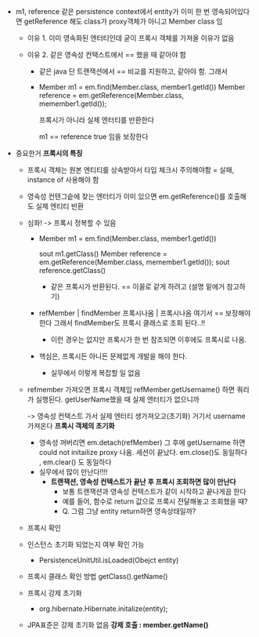 - m1, reference 같은 persistence context에서 entity가 이미 한 번 영속되어있다면 getReference 해도 class가 proxy객체가 아니고 Member class 임

  - 이유 1. 이미 영속화된 엔터티인데 굳이 프록시 객체를 가져올 이유가 없음

  - 이유 2. 같은 영속성 컨택스트에서 == 했을 때 같아야 함 

    - 같은 java 단 트랜잭션에서 == 비교를 지원하고, 같아야 함. 그래서

    - Member m1 = em.find(Member.class, member1.getId())
      Member reference = em.getReference(Member.class, memember1.getId()); 

      프록시가 아니라 실제 엔터티를 반환한다

      m1 == reference  true 임을 보장한다

- 중요한거 **프록시의 특징**

  - 프록시 객체는 원본 엔티티를 상속받아서 타입 체크시 주의해야함 = 실패, instance of 사용해야 함

  - 영속성 컨텐그슽에 찾는 엔터티가 이미 있으면 em.getReference()를 호출해도 실제 엔티티 반환 

  - 심화! -> 프록시 정복할 수 있음

    - Member m1 = em.find(Member.class, member1.getId())

      sout m1.getClass()
      Member reference = em.getReference(Member.class, memember1.getId()); 
      sout reference.getClass()

      - 같은 프록시가 반환된다. == 이꼴로 같게 하려고  (설명 밑에거 참고하기)

    - refMember | findMember 
      프록시나옴  | 프록시나옴 
      여기서 == 보장해야 한다 그래서 findMember도 프록시 클래스로 조회 된다..!! 

      - 이런 경우는 없지만 프록시가 한 번 참조되면 이후에도 프록시로 나옴. 

    - 핵심은, 프록시든 아니든 문제없게 개발을 해야 한다. 

      - 실무에서 이렇게 복잡할 일 없음

  - refmember 가져오면 프록시 객체임 
    refMember.getUsername() 하면 쿼리가 실행된다. getUserName했을 때 실제 엔터티가 없으니까 

    -> 영속성 컨텍스트 가서 실제 엔터티 생가져오고(초기화)  거기서 username가져온다  **프록시 객체의 초기화**

    - 영속성 꺼버리면 em.detach(refMember) 그 후에 getUsername 하면 could not initailize proxy 나옴. 세션이 끝났다. em.close()도 동일하다 , em.clear() 도 동일하다 
    - 실무에서 많이 만난다!!!! 
      - **트랜잭션, 영속성 컨텍스트가 끝난 후 프록시 조회하면 많이 만난다**
        - 보통 트랜잭션과 영속성 컨텍스트가 같이 시작하고 끝나게끔 한다 
        - 예를 들어, 함수로 return 값으로 프록시 전달해놓고 조회했을 때?
        - Q. 그럼 그냥 entity return하면 영속상태일까?

  -  프록시 확인 

    - 인스턴스 초기화 되었는지 여부 확인 가능
      - PersistenceUnitUtil.isLoaded(Obejct entity)
    - 프록시 클래스 확인 방법 getClass().getName()
    - 프록시 강제 초기화
      - org.hibernate.Hibernate.initalize(entity);
    - JPA표준은 강제 초기화 없음 
      **강제 호출 : member.getName()**